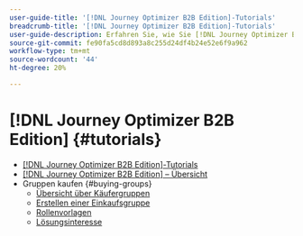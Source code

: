 ```yaml
---
user-guide-title: '[!DNL Journey Optimizer B2B Edition]-Tutorials'
breadcrumb-title: '[!DNL Journey Optimizer B2B Edition]-Tutorials'
user-guide-description: Erfahren Sie, wie Sie [!DNL Journey Optimizer B2B Edition] optimal nutzen können. Organisieren Sie Konto- und Einkaufsgruppen-Journey mithilfe integrierter generativer KI und branchenführender Automatisierung, um die Nachfrage nach spezifischen Angeboten zu maximieren.
source-git-commit: fe90fa5cd8d893a8c255d24df4b24e52e6f9a962
workflow-type: tm+mt
source-wordcount: '44'
ht-degree: 20%

---
```



# [!DNL Journey Optimizer B2B Edition] {#tutorials}

+ [[!DNL Journey Optimizer B2B Edition]-Tutorials](overview.md)
+ [[!DNL Journey Optimizer B2B Edition] – Übersicht](/help/overview-video.md)
+ Gruppen kaufen {#buying-groups}
   + [Übersicht über Käufergruppen](/help/buying-groups/buying-groups-overview.md)
   + [Erstellen einer Einkaufsgruppe](/help/buying-groups/create-a-buying-group.md)
   + [Rollenvorlagen](/help/buying-groups/role-templates.md)
   + [Lösungsinteresse](/help/buying-groups/solution-interest.md)
